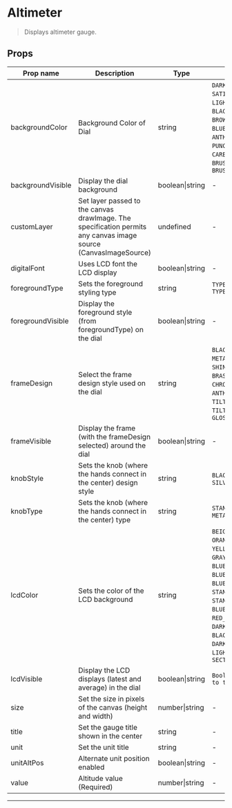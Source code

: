 # Altimeter

> Displays altimeter gauge.

## Props

| Prop name         | Description                                                                                                        | Type            | Values                                                                                                                                                                                                                                                                      | Default         |
| ----------------- | ------------------------------------------------------------------------------------------------------------------ | --------------- | --------------------------------------------------------------------------------------------------------------------------------------------------------------------------------------------------------------------------------------------------------------------------- | --------------- |
| backgroundColor   | Background Color of Dial                                                                                           | string          | `DARK_GRAY`, `SATIN_GRAY`, `LIGHT_GRAY`, `WHITE`, `BLACK`, `BEIGE`, `BROWN`, `RED`, `GREEN`, `BLUE`, `TURNED`, `ANTHRACITE`, `MUD`, `PUNCHED_SHEET`, `CARBON`, `STAINLESS`, `BRUSHED_METAL`, `BRUSHED_STAINLESS`                                                            | "DARK_GRAY"     |
| backgroundVisible | Display the dial background                                                                                        | boolean\|string | -                                                                                                                                                                                                                                                                           | true            |
| customLayer       | Set layer passed to the canvas drawImage. The specification permits<br>any canvas image source (CanvasImageSource) | undefined       | -                                                                                                                                                                                                                                                                           | undefined       |
| digitalFont       | Uses LCD font the LCD display                                                                                      | boolean\|string | -                                                                                                                                                                                                                                                                           | false           |
| foregroundType    | Sets the foreground styling type                                                                                   | string          | `TYPE1 through TYPE5`                                                                                                                                                                                                                                                       | "TYPE1"         |
| foregroundVisible | Display the foreground style (from foregroundType) on the dial                                                     | boolean\|string | -                                                                                                                                                                                                                                                                           | true            |
| frameDesign       | Select the frame design style used on the dial                                                                     | string          | `BLACK_METAL`, `METAL`, `SHINY_METAL`, `BRASS`, `STEEL`, `CHROME`, `GOLD`, `ANTHRACITE`, `TILTED_GRAY`, `TILTED_BLACK`, `GLOSSY_METAL`                                                                                                                                      | "METAL"         |
| frameVisible      | Display the frame (with the frameDesign selected) around the dial                                                  | boolean\|string | -                                                                                                                                                                                                                                                                           | true            |
| knobStyle         | Sets the knob (where the hands connect in the center) design style                                                 | string          | `BLACK`, `BRASS`, `SILVER`                                                                                                                                                                                                                                                  | "SILVER"        |
| knobType          | Sets the knob (where the hands connect in the center) type                                                         | string          | `STANDARD_KNOB`, `METAL_KNOB`                                                                                                                                                                                                                                               | "STANDARD_KNOB" |
| lcdColor          | Sets the color of the LCD background                                                                               | string          | `BEIGE`, `BLUE`, `ORANGE`, `RED`, `YELLOW`, `WHITE`, `GRAY`, `BLACK`, `GREEN`, `BLUE2`, `BLUE_BLACK`, `BLUE_DARKBLUE`, `BLUE_GRAY`, `STANDARD`, `STANDARD_GREEN`, `BLUE_BLUE`, `RED_DARKRED`, `DARKBLUE`, `LILA`, `BLACKRED`, `DARKGREEN`, `AMBER`, `LIGHTBLUE`, `SECTIONS` | "STANDARD"      |
| lcdVisible        | Display the LCD displays (latest and average) in the dial                                                          | boolean\|string | `Boolean (defaults to true)`                                                                                                                                                                                                                                                | true            |
| size              | Set the size in pixels of the canvas (height and width)                                                            | number\|string  | -                                                                                                                                                                                                                                                                           | undefined       |
| title             | Set the gauge title shown in the center                                                                            | string          | -                                                                                                                                                                                                                                                                           | undefined       |
| unit              | Set the unit title                                                                                                 | string          | -                                                                                                                                                                                                                                                                           | undefined       |
| unitAltPos        | Alternate unit position enabled                                                                                    | boolean\|string | -                                                                                                                                                                                                                                                                           | false           |
| value             | Altitude value (Required)                                                                                          | number\|string  | -                                                                                                                                                                                                                                                                           |                 |

---

